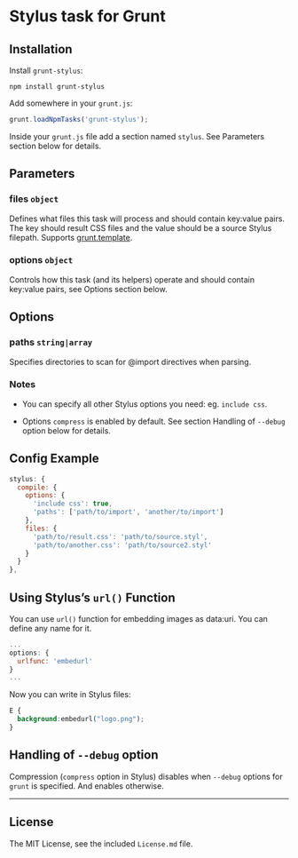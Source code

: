 # Stylus task for Grunt


## Installation

Install `grunt-stylus`:

```
npm install grunt-stylus
```

Add somewhere in your `grunt.js`:

```javascript
grunt.loadNpmTasks('grunt-stylus');
```

Inside your `grunt.js` file add a section named `stylus`. See Parameters section below for details.


## Parameters

### files ```object```

Defines what files this task will process and should contain key:value pairs. The key should result CSS files and the value should be a source Stylus filepath. Supports [grunt.template](https://github.com/cowboy/grunt/blob/master/docs/api_template.md).

### options ```object```

Controls how this task (and its helpers) operate and should contain key:value pairs, see Options section below.

## Options

### paths ```string|array```

Specifies directories to scan for @import directives when parsing.

### Notes

* You can specify all other Stylus options you need: eg. `include css`.

* Options `compress` is enabled by default. See section Handling of `--debug` option below for details.


## Config Example

``` javascript
stylus: {
  compile: {
    options: {
      'include css': true,
      'paths': ['path/to/import', 'another/to/import']
    },
    files: {
      'path/to/result.css': 'path/to/source.styl',
      'path/to/another.css': 'path/to/source2.styl'
    }
  }
},
```


## Using Stylus’s `url()` Function

You can use `url()` function for embedding images as data:uri. You can define any name for it.

```javascript
...
options: {
  urlfunc: 'embedurl'
}
...
```

Now you can write in Stylus files:

```css
E {
  background:embedurl("logo.png");
}
```


## Handling of `--debug` option

Compression (`compress` option in Stylus) disables when `--debug` options for `grunt` is specified. And enables otherwise.


---

## License

The MIT License, see the included `License.md` file.
